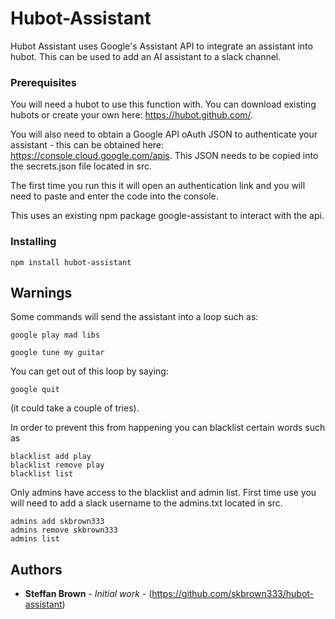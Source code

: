 # Hubot-Assistant

Hubot Assistant uses Google's Assistant API to integrate an assistant into hubot.  This can be used to add an AI assistant to a slack channel.  

### Prerequisites

You will need a hubot to use this function with. You can download existing hubots or create your own here: https://hubot.github.com/.

You will also need to obtain a Google API oAuth JSON to authenticate your assistant - this can be obtained here: https://console.cloud.google.com/apis. This JSON needs to be copied into the secrets.json file located in src.

The first time you run this it will open an authentication link and you will need to paste and enter the code into the console. 

This uses an existing npm package google-assistant to interact with the api.

### Installing

```
npm install hubot-assistant
```

## Warnings

Some commands will send the assistant into a loop such as: 

```
google play mad libs
```

```
google tune my guitar
```

You can get out of this loop by saying:

```
google quit
```
(it could take a couple of tries).


In order to prevent this from happening you can blacklist certain words such as 

```
blacklist add play
blacklist remove play
blacklist list
```

Only admins have access to the blacklist and admin list. First time use you will need to add a slack username to the admins.txt located in src.

```
admins add skbrown333
admins remove skbrown333
admins list
```

## Authors

* **Steffan Brown** - *Initial work* - (https://github.com/skbrown333/hubot-assistant)